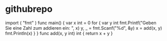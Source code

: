 # githubrepo
import (
    "fmt"
)
func main() {
    var x int = 0
    for {
        var y int
        fmt.Printf("Geben Sie eine Zahl zum addieren ein: ", x)
        y, _ = fmt.Scanf("%d", &y)
        x = add(x, y)
        fmt.Println(x)
    }
}
func add(x, y int) int {
    return x + y
}
